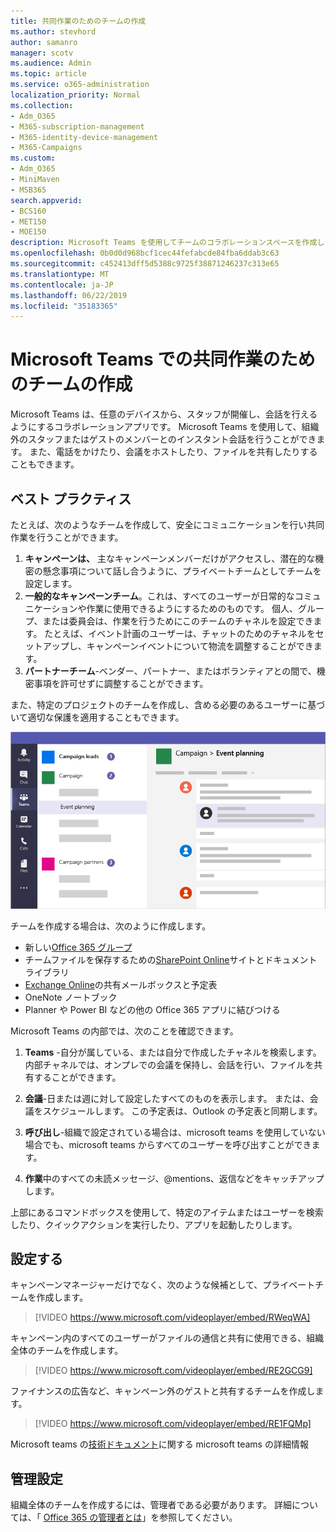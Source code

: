 ```yaml
---
title: 共同作業のためのチームの作成
ms.author: stevhord
author: samanro
manager: scotv
ms.audience: Admin
ms.topic: article
ms.service: o365-administration
localization_priority: Normal
ms.collection:
- Adm_O365
- M365-subscription-management
- M365-identity-device-management
- M365-Campaigns
ms.custom:
- Adm_O365
- MiniMaven
- MSB365
search.appverid:
- BCS160
- MET150
- MOE150
description: Microsoft Teams を使用してチームのコラボレーションスペースを作成します。
ms.openlocfilehash: 0b0d0d968bcf1cec44fefabcde84fba6ddab3c63
ms.sourcegitcommit: c452413dff5d5388c9725f38871246237c313e65
ms.translationtype: MT
ms.contentlocale: ja-JP
ms.lasthandoff: 06/22/2019
ms.locfileid: "35183365"
---
```

# <a name="create-teams-for-collaboration-in-microsoft-teams"></a>Microsoft Teams での共同作業のためのチームの作成

Microsoft Teams は、任意のデバイスから、スタッフが開催し、会話を行えるようにするコラボレーションアプリです。 Microsoft Teams を使用して、組織外のスタッフまたはゲストのメンバーとのインスタント会話を行うことができます。 また、電話をかけたり、会議をホストしたり、ファイルを共有したりすることもできます。

## <a name="best-practices"></a>ベスト プラクティス

たとえば、次のようなチームを作成して、安全にコミュニケーションを行い共同作業を行うことができます。

1. **キャンペーンは、** 主なキャンペーンメンバーだけがアクセスし、潜在的な機密の懸念事項について話し合うように、プライベートチームとしてチームを設定します。
2. **一般的なキャンペーンチーム**。これは、すべてのユーザーが日常的なコミュニケーションや作業に使用できるようにするためのものです。 個人、グループ、または委員会は、作業を行うためにこのチームのチャネルを設定できます。 たとえば、イベント計画のユーザーは、チャットのためのチャネルをセットアップし、キャンペーンイベントについて物流を調整することができます。
3. **パートナーチーム**-ベンダー、パートナー、またはボランティアとの間で、機密事項を許可せずに調整することができます。

また、特定のプロジェクトのチームを作成し、含める必要のあるユーザーに基づいて適切な保護を適用することもできます。 

![セキュリティで保護されたコミュニケーションとコラボレーションを可能にする3つの独立したチームを含む Microsoft Teams ウィンドウの図](media/m365-democracy-teams-collab.png)

チームを作成する場合は、次のように作成します。

- 新しい[Office 365 グループ](https://docs.microsoft.com/en-us/MicrosoftTeams/office-365-groups)
- チームファイルを保存するための[SharePoint Online](https://docs.microsoft.com/en-us/MicrosoftTeams/sharepoint-onedrive-interact)サイトとドキュメントライブラリ
- [Exchange Online](https://docs.microsoft.com/en-us/MicrosoftTeams/exchange-teams-interact)の共有メールボックスと予定表
- OneNote ノートブック
- Planner や Power BI などの他の Office 365 アプリに結びつける

Microsoft Teams の内部では、次のことを確認できます。
1. **Teams** -自分が属している、または自分で作成したチャネルを検索します。 内部チャネルでは、オンプレでの会議を保持し、会話を行い、ファイルを共有することができます。

2. **会議**-日または週に対して設定したすべてのものを表示します。 または、会議をスケジュールします。 この予定表は、Outlook の予定表と同期します。
 
3. **呼び出し**-組織で設定されている場合は、microsoft teams を使用していない場合でも、microsoft teams からすべてのユーザーを呼び出すことができます。

4. **作業**中のすべての未読メッセージ、@mentions、返信などをキャッチアップします。 

上部にあるコマンドボックスを使用して、特定のアイテムまたはユーザーを検索したり、クイックアクションを実行したり、アプリを起動したりします。


## <a name="set-it-up"></a>設定する


キャンペーンマネージャーだけでなく、次のような候補として、プライベートチームを作成します。 

> [!VIDEO https://www.microsoft.com/videoplayer/embed/RWeqWA]

キャンペーン内のすべてのユーザーがファイルの通信と共有に使用できる、組織全体のチームを作成します。

> [!VIDEO https://www.microsoft.com/videoplayer/embed/RE2GCG9]

ファイナンスの広告など、キャンペーン外のゲストと共有するチームを作成します。

> [!VIDEO https://www.microsoft.com/videoplayer/embed/RE1FQMp]

Microsoft teams の[技術ドキュメント](https://docs.microsoft.com/en-us/microsoftteams/microsoft-teams)に関する microsoft teams の詳細情報

## <a name="admin-settings"></a>管理設定

組織全体のチームを作成するには、管理者である必要があります。 詳細については、「 [Office 365 の管理者とは](https://support.office.com/en-us/article/what-is-an-admin-e123627e-4892-4461-b9aa-1b6d57a5cfa4?ui=en-US&rs=en-US&ad=US)」を参照してください。
  